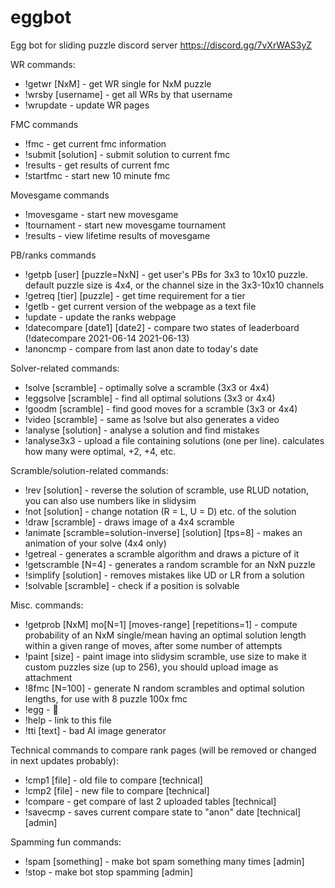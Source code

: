 # eggbot
Egg bot for sliding puzzle discord server
https://discord.gg/7vXrWAS3yZ

WR commands:
- !getwr [NxM] - get WR single for NxM puzzle
- !wrsby [username] - get all WRs by that username
- !wrupdate - update WR pages

FMC commands
- !fmc - get current fmc information
- !submit [solution] - submit solution to current fmc
- !results - get results of current fmc
- !startfmc - start new 10 minute fmc

Movesgame commands
- !movesgame - start new movesgame
- !tournament - start new movesgame tournament
- !results - view lifetime results of movesgame

PB/ranks commands
- !getpb [user] [puzzle=NxN] - get user's PBs for 3x3 to 10x10 puzzle. default puzzle size is 4x4, or the channel size in the 3x3-10x10 channels
- !getreq [tier] [puzzle] - get time requirement for a tier
- !getlb - get current version of the webpage as a text file
- !update - update the ranks webpage
- !datecompare [date1] [date2] - compare two states of leaderboard (!datecompare 2021-06-14 2021-06-13)
- !anoncmp - compare from last anon date to today's date

Solver-related commands:
- !solve [scramble] - optimally solve a scramble (3x3 or 4x4)
- !eggsolve [scramble] - find all optimal solutions (3x3 or 4x4)
- !goodm [scramble] - find good moves for a scramble (3x3 or 4x4)
- !video [scramble] - same as !solve but also generates a video
- !analyse [solution] - analyse a solution and find mistakes
- !analyse3x3 - upload a file containing solutions (one per line). calculates how many were optimal, +2, +4, etc.

Scramble/solution-related commands:
- !rev [solution] - reverse the solution of scramble, use RLUD notation, you can also use numbers like in slidysim
- !not [solution] - change notation (R = L, U = D) etc. of the solution
- !draw [scramble] - draws image of a 4x4 scramble
- !animate [scramble=solution-inverse] [solution] [tps=8] - makes an animation of your solve (4x4 only)
- !getreal - generates a scramble algorithm and draws a picture of it
- !getscramble [N=4] - generates a random scramble for an NxN puzzle
- !simplify [solution] - removes mistakes like UD or LR from a solution
- !solvable [scramble] - check if a position is solvable

Misc. commands:
- !getprob [NxM] mo[N=1] [moves-range] [repetitions=1] - compute probability of an NxM single/mean having an optimal solution length within a given range of moves, after some number of attempts
- !paint [size] - paint image into slidysim scramble, use size to  make it custom puzzles size (up to 256), you should upload image as attachment 
- !8fmc [N=100] - generate N random scrambles and optimal solution lengths, for use with 8 puzzle 100x fmc
- !egg - 🥚
- !help - link to this file
- !tti [text] - bad AI image generator

Technical commands to compare rank pages (will be removed or changed in next updates probably):
- !cmp1 [file] - old file to compare [technical]
- !cmp2 [file] - new file to compare [technical]
- !compare - get compare of last 2 uploaded tables [technical]
- !savecmp - saves current compare state to "anon" date [technical] [admin]

Spamming fun commands:
- !spam [something] - make bot spam something many times [admin]
- !stop - make bot stop spamming [admin]
